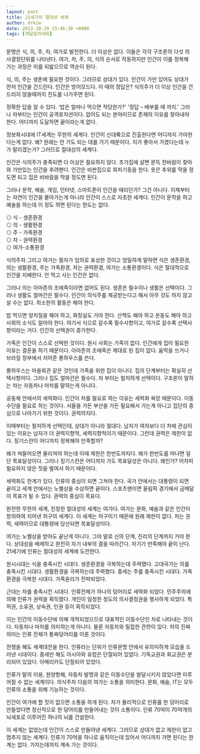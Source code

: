 ```yaml
---
layout: post
title: 21세기의 절대성 세계
author: drkim
date: 2013-10-29 23:46:30 +0900
tags: [깨달음의대화]
---
```

문명은 식, 의, 주, 차, 여가로 발전한다. 더 이상은 없다. 이들은 각각 구조론의 다섯 의사결정단위를 나타낸다. 여가, 차, 주, 의, 식의 순서로 작동하지만 인간이 이를 정복해 가는 과정은 이를 되밟으므로 역순이 된다.


  


식, 의, 주는 생존에 필요한 것이다. 그러므로 상대가 있다. 인간이 가만 있어도 상대가 먼저 인간을 건드린다. 인간은 방어모드다. 이 때의 정답은? 식의주가 더 이상 인간을 건드리지 않을때까지 진도를 나가주면 된다.


  


정확한 답을 알 수 있다. '밥은 얼마나 먹으면 적당한가?' '정답 – 배부를 때 까지.' 그러나 차부터는 인간이 공격포지션이다. 없어도 되는 분야이므로 존재의 이유를 찾아내야 한다. 어디까지 도달하면 끝이라는게 없다.


  


정보화시대에 IT세계는 무한의 세계다. 인간이 신대륙으로 진출한다면 어디까지 가야한다는게 없다. 왜? 원래는 안 가도 되는 데를 가기 때문이다. 지가 좋아서 가겠다는데 누가 말리겠는가? 그러므로 절대성의 세계다.


  


인간은 식의주가 충족되면 더 이상은 필요하지 않다. 초가집에 살면 문득 찬바람이 찾아와 가만있는 인간을 후려팬다. 인간은 비싼집으로 회피기동을 한다. 옷은 추위를 막을 정도면 되고 집은 비바람을 막을 정도면 된다.


  


그러나 문학, 예술, 게임, 인터넷, 스마트폰이 인간을 때리던가? 그건 아니다. 이제부터는 자연이 인간을 몰아가는게 아니라 인간이 스스로 자초한 세계다. 인간이 문학을 하고 예술을 하는데 이 정도 하면 된다는 한도는 없다.


  


◎ 식 - 생존환경    
◎ 의 - 생활환경    
◎ 주 - 가족환경    
◎ 차 - 권력환경     
◎ 여가-소통환경 


  


식의주차 그리고 여가는 필자가 임의로 표상한 것이고 엄밀하게 말하면 식은 생존환경, 의는 생활환경, 주는 가족환경, 차는 권력환경, 여가는 소통환경이다. 식은 절대적으로 인간을 지배한다. 안 먹고 사는 인간은 없다. 


  


그러나 의는 아마존의 조에족이라면 없어도 된다. 생존은 필수이나 생활은 선택이다. 그러나 생활도 얼마간은 필수다. 인간이 의식주를 제공받는다고 해서 아무 것도 하지 않고 살 수는 없다. 최소한의 활동은 해야 한다. 


  


밥 먹으면 양치질을 해야 하고, 화장실도 가야 한다. 산책도 해야 하고 운동도 해야 하고 사회의 소식도 알아야 한다. 여기서 식으로 갈수록 필수사항이고, 여가로 갈수록 선택사항이라는 거다. 인간의 선택권이 증가한다.


  


가족은 인간이 스스로 선택한 것이다. 원시 사회는 가족이 없다. 인간에게 집이 필요한 이유는 결혼을 하기 때문이다. 아마존의 조에족은 제대로 된 집이 없다. 움막을 쓰거나 브라질 정부에서 지어준 롱하우스를 쓴다.


  


롱하우스는 마을회관 같은 것인데 가족을 위한 집이 아니다. 집의 단계부터는 확실히 선택사항이다. 그러나 집도 얼마간은 필수다. 차 부터는 철저하게 선택이다. 구조론이 말하는 차는 자동차나 마차를 말하는게 아니다.


  


공동체 안에서의 세력화다. 인간이 차를 필요로 하는 이유는 세력화 욕망 때문이다. 이동수단을 필요로 하는 것이다. 서울을 가든 부산을 가든 필요해서 가는게 아니고 집단의 중심으로 나아가기 위한 것이다. 권력의지다.


  


이때부터는 철저하게 선택인데, 상대가 아니라 절대다. 남자가 여자보다 더 차에 관심이 있는 이유는 남자가 더 권력지향적, 세력지향적이기 때문이다. 그런데 권력은 제한이 없다. 징기스칸이 어디까지 정복해야 만족할까? 


  


왜가 쳐들어오면 물리쳐야 하는데 이때 제한은 한반도까지다. 왜가 한반도를 떠나면 일단 목표달성이다. 그러나 징기스칸은 어디까지 가도 목표달성은 아니다. 왜인가? 어차피 필요하지 않은 짓을 벌여서 하기 때문이다.


  


세력화도 한계가 있다. 인류의 중심이 되면 그쳐야 한다. 국가 안에서는 대통령이 되면 끝이고 세계 안에서는 노벨상을 수상하면 끝이다. 스포츠맨이면 올림픽 경기에서 금메달이 목표가 될 수 있다. 권력의 중심이 목표다. 


  


완전한 무한의 세계, 진정한 절대성의 세계는 여가다. 여가는 문화, 예술과 같은 인간이 창의하여 지어낸 허구의 세계다. 이 세계는 허구이기 때문에 원래 제한이 없다. 차는 권력, 세력이므로 대통령에 당선되면 목표달성이다.


  


여가는 노벨상을 받아도 끝난게 아니다. 그야 말로 신의 단계, 진리의 단계까지 가야 한다. 상대성을 배제하고 완전히 자기 내부의 결을 따라간다. 자기가 만족해야 끝이 난다. 21세기에 인류는 절대성의 세계에 도전한다. 


  


원시시대는 식을 충족시킨 시대다. 생존환경을 극복하는데 주력했다. 고대국가는 의를 충족시킨 시대다. 생활환경을 극복하는데 주력했다. 중세는 주를 충족시킨 시대다. 가족환경을 극복한 시대다. 가족윤리가 전파되었다.


  


근대는 차를 충족시킨 시대다. 인류전체가 하나의 덩어리로 세력화 되었다. 민주주의에 의해 인류가 권력을 획득했다. 개인이 일정한 정도의 의사결정권을 행사하게 되었다. 특허권, 소유권, 상속권, 인권 등이 획득되었다. 


  


이는 인간의 이동수단에 의해 개척되었으므로 대표적인 이동수단인 차로 나타내는 것이다. 자동차나 마차를 의미하는게 아니다. 물론 자동차와 밀접한 관련이 있다. 차의 진짜 의미는 인류 전체가 통짜덩어리를 이룬 것이다.


  


전쟁을 해도 세계대전을 한다. 인류라는 단위가 인류문명 안에서 유의미하게 모습을 드러낸 시대이다. 중세만 해도 아시아와 유럽은 단절되어 있었다. 기독교권과 회교권은 분리되어 있었다. 아메리카도 단절되어 있었다. 


  


인류가 말의 이용, 원양항해, 자동차 발명과 같은 이동수단을 발달시키지 않았다면 이루어질 수 없는 세계이다. 의식주차 다음의 여가는 소통을 의미한다. 문화, 예술, IT는 모두 인류의 소통을 위해 기능하는 것이다.


  


인간이 여가에 할 짓이 없으면 소통을 하게 된다. 차가 물리적으로 인류를 한 덩어리로 만들었다면 정신적으로 한 덩어리를 만들어내는 것이 소통이다. 인류 70억이 70억개의 뇌세포로 이루어진 하나의 뇌를 건설한다.


  


이 세계는 없었는데 인간이 스스로 만들어낸 세계다. 그러므로 상대가 없고 제한이 없고 멈추지 않는 세계다. 인류가 70억을 하나로 움직이는데 있어서 어디까지 가면 된다는 한계는 없다. 가지는데까지 계속 가는 것이다.